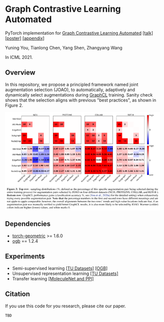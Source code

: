# Graph Contrastive Learning Automated

PyTorch implementation for [Graph Contrastive Learning Automated]() [[talk]]() [[poster]]() [[appendix]](https://yyou1996.github.io/files/icml2021_graphcl_automated_supplement.pdf)

Yuning You, Tianlong Chen, Yang Shen, Zhangyang Wang

In ICML 2021.

## Overview

In this repository, we propose a principled framework named joint augmentation selection (JOAO), to automatically, adaptively and dynamically select augmentations during [GraphCL](https://arxiv.org/abs/2010.13902) training.
Sanity check shows that the selection aligns with previous "best practices", as shown in Figure 2.

![](./joao.png)

## Dependencies


* [torch-geometric](https://github.com/rusty1s/pytorch_geometric) >= 1.6.0
* [ogb](https://github.com/snap-stanford/ogb) == 1.2.4


## Experiments

* Semi-supervised learning [[TU Datasets]](https://github.com/Shen-Lab/GraphCL_Automated/tree/master/semisupervised_TU) [[OGB]](https://github.com/Shen-Lab/GraphCL_Automated/tree/master/semisupervised_OGB)
* Unsupervised representation learning [[TU Datasets]](https://github.com/Shen-Lab/GraphCL_Automated/tree/master/unsupervised_TU)
* Transfer learning [[MoleculeNet and PPI]](https://github.com/Shen-Lab/GraphCL_Automated/tree/master/transferLearning_MoleculeNet_PPI)

## Citation

If you use this code for you research, please cite our paper.

```
TBD
```
